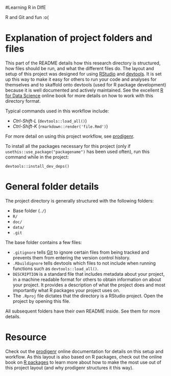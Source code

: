 
#Learning R in DIfE

R and Git and fun :o(


# Explanation of project folders and files

This part of the README details how this research directory is structured, how files should
be run, and what the different files do. The layout and setup of this project
was designed for using [RStudio](https://www.rstudio.com/) and
[devtools](https://github.com/hadley/devtools). It is set up this way to make it
easy for others to run your code and analyses for themselves and to skaffold
onto devtools (used for R package development) because it is well documented and
actively maintained. See the excellent [R for Data Science](http://r4ds.had.co.nz/)
online book for more details on how to work with this directory format.

Typical commands used in this workflow include:

- *Ctrl-Shift-L* (`devtools::load_all()`)
- *Ctrl-Shift-K* (`rmarkdown::render('file.Rmd')`)

For more detail on using this project workflow, see [prodigenr](https://lwjohnst86.github.io/prodigenr).

To install all the packages necessary for this project (only if
`usethis::use_package("packagename")` has been used often), run this command
while in the project:

    devtools::install_dev_deps()

# General folder details

The project directory is generally structured with the following folders:

- Base folder (`./`)
- `R/`
- `doc/`
- `data/` 
- `.git` 

The base folder contains a few files:

- `.gitignore` tells [Git](https://git-scm.com/) to ignore certain files from
being tracked and prevents them from entering the version control history.
- `.Rbuildignore` tells  devtools which files to not include when running
functions such as `devtools::load_all()`.
- `DESCRIPTION` is a standard file that includes metadata about your project, in
a machine readable format for others to obtain information on about your
project. It provides a description of what the project does and most importantly
what R packages your project uses on.
- The `.Rproj` file dictates that the directory is a RStudio project. Open the
project by opening this file.

All subsequent folders have their own README inside. See them for more details.

# Resource

Check out the [prodigenr](https://lwjohnst86.github.io/prodigenr) online
documentation for details on this setup and workflow. As this layout is also based
on R packages, check out the online book on [R packages](http://r-pkgs.had.co.nz/) 
to learn more about how to make the most use out of this project layout (and why
prodigenr structures it this way).
